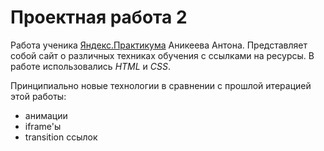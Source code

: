 # Проектная работа 2


Работа ученика [Яндекс.Практикума](https://praktikum.yandex.ru/ "Яндекс.Практикум") Аникеева Антона. 
Представляет собой сайт о различных техниках обучения с ссылками на ресурсы. 
В работе использовались *HTML* и *CSS*. 

Принципиально новые технологии в сравнении с прошлой итерацией этой работы:
* анимации
* iframe'ы
* transition ссылок
